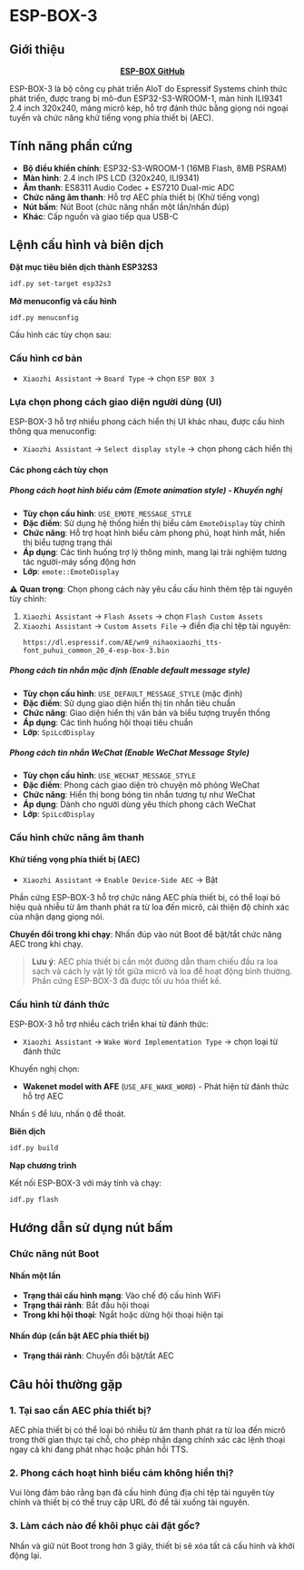 # ESP-BOX-3

## Giới thiệu

<div align="center">
    <a href="https://github.com/espressif/esp-box"><b> ESP-BOX GitHub </b></a>
</div>

ESP-BOX-3 là bộ công cụ phát triển AIoT do Espressif Systems chính thức phát triển, được trang bị mô-đun ESP32-S3-WROOM-1, màn hình ILI9341 2.4 inch 320x240, mảng micrô kép, hỗ trợ đánh thức bằng giọng nói ngoại tuyến và chức năng khử tiếng vọng phía thiết bị (AEC).

## Tính năng phần cứng

- **Bộ điều khiển chính**: ESP32-S3-WROOM-1 (16MB Flash, 8MB PSRAM)
- **Màn hình**: 2.4 inch IPS LCD (320x240, ILI9341)
- **Âm thanh**: ES8311 Audio Codec + ES7210 Dual-mic ADC
- **Chức năng âm thanh**: Hỗ trợ AEC phía thiết bị (Khử tiếng vọng)
- **Nút bấm**: Nút Boot (chức năng nhấn một lần/nhấn đúp)
- **Khác**: Cấp nguồn và giao tiếp qua USB-C

## Lệnh cấu hình và biên dịch

**Đặt mục tiêu biên dịch thành ESP32S3**

```bash
idf.py set-target esp32s3
```

**Mở menuconfig và cấu hình**

```bash
idf.py menuconfig
```

Cấu hình các tùy chọn sau:

### Cấu hình cơ bản
- `Xiaozhi Assistant` → `Board Type` → chọn `ESP BOX 3`

### Lựa chọn phong cách giao diện người dùng (UI)

ESP-BOX-3 hỗ trợ nhiều phong cách hiển thị UI khác nhau, được cấu hình thông qua menuconfig:

- `Xiaozhi Assistant` → `Select display style` → chọn phong cách hiển thị

#### Các phong cách tùy chọn

##### Phong cách hoạt hình biểu cảm (Emote animation style) - Khuyến nghị
- **Tùy chọn cấu hình**: `USE_EMOTE_MESSAGE_STYLE`
- **Đặc điểm**: Sử dụng hệ thống hiển thị biểu cảm `EmoteDisplay` tùy chỉnh
- **Chức năng**: Hỗ trợ hoạt hình biểu cảm phong phú, hoạt hình mắt, hiển thị biểu tượng trạng thái
- **Áp dụng**: Các tình huống trợ lý thông minh, mang lại trải nghiệm tương tác người-máy sống động hơn
- **Lớp**: `emote::EmoteDisplay`

**⚠️ Quan trọng**: Chọn phong cách này yêu cầu cấu hình thêm tệp tài nguyên tùy chỉnh:
1. `Xiaozhi Assistant` → `Flash Assets` → chọn `Flash Custom Assets`
2. `Xiaozhi Assistant` → `Custom Assets File` → điền địa chỉ tệp tài nguyên:
   ```
   https://dl.espressif.com/AE/wn9_nihaoxiaozhi_tts-font_puhui_common_20_4-esp-box-3.bin
   ```

##### Phong cách tin nhắn mặc định (Enable default message style)
- **Tùy chọn cấu hình**: `USE_DEFAULT_MESSAGE_STYLE` (mặc định)
- **Đặc điểm**: Sử dụng giao diện hiển thị tin nhắn tiêu chuẩn
- **Chức năng**: Giao diện hiển thị văn bản và biểu tượng truyền thống
- **Áp dụng**: Các tình huống hội thoại tiêu chuẩn
- **Lớp**: `SpiLcdDisplay`

##### Phong cách tin nhắn WeChat (Enable WeChat Message Style)
- **Tùy chọn cấu hình**: `USE_WECHAT_MESSAGE_STYLE`
- **Đặc điểm**: Phong cách giao diện trò chuyện mô phỏng WeChat
- **Chức năng**: Hiển thị bong bóng tin nhắn tương tự như WeChat
- **Áp dụng**: Dành cho người dùng yêu thích phong cách WeChat
- **Lớp**: `SpiLcdDisplay`

### Cấu hình chức năng âm thanh

#### Khử tiếng vọng phía thiết bị (AEC)
- `Xiaozhi Assistant` → `Enable Device-Side AEC` → Bật

Phần cứng ESP-BOX-3 hỗ trợ chức năng AEC phía thiết bị, có thể loại bỏ hiệu quả nhiễu từ âm thanh phát ra từ loa đến micrô, cải thiện độ chính xác của nhận dạng giọng nói.

**Chuyển đổi trong khi chạy**: Nhấn đúp vào nút Boot để bật/tắt chức năng AEC trong khi chạy.

> **Lưu ý**: AEC phía thiết bị cần một đường dẫn tham chiếu đầu ra loa sạch và cách ly vật lý tốt giữa micrô và loa để hoạt động bình thường. Phần cứng ESP-BOX-3 đã được tối ưu hóa thiết kế.

### Cấu hình từ đánh thức

ESP-BOX-3 hỗ trợ nhiều cách triển khai từ đánh thức:

- `Xiaozhi Assistant` → `Wake Word Implementation Type` → chọn loại từ đánh thức

Khuyến nghị chọn:
- **Wakenet model with AFE** (`USE_AFE_WAKE_WORD`) - Phát hiện từ đánh thức hỗ trợ AEC

Nhấn `S` để lưu, nhấn `Q` để thoát.

**Biên dịch**

```bash
idf.py build
```

**Nạp chương trình**

Kết nối ESP-BOX-3 với máy tính và chạy:

```bash
idf.py flash
```

## Hướng dẫn sử dụng nút bấm

### Chức năng nút Boot

#### Nhấn một lần
- **Trạng thái cấu hình mạng**: Vào chế độ cấu hình WiFi
- **Trạng thái rảnh**: Bắt đầu hội thoại
- **Trong khi hội thoại**: Ngắt hoặc dừng hội thoại hiện tại

#### Nhấn đúp (cần bật AEC phía thiết bị)
- **Trạng thái rảnh**: Chuyển đổi bật/tắt AEC

## Câu hỏi thường gặp

### 1. Tại sao cần AEC phía thiết bị?
AEC phía thiết bị có thể loại bỏ nhiễu từ âm thanh phát ra từ loa đến micrô trong thời gian thực tại chỗ, cho phép nhận dạng chính xác các lệnh thoại ngay cả khi đang phát nhạc hoặc phản hồi TTS.

### 2. Phong cách hoạt hình biểu cảm không hiển thị?
Vui lòng đảm bảo rằng bạn đã cấu hình đúng địa chỉ tệp tài nguyên tùy chỉnh và thiết bị có thể truy cập URL đó để tải xuống tài nguyên.

### 3. Làm cách nào để khôi phục cài đặt gốc?
Nhấn và giữ nút Boot trong hơn 3 giây, thiết bị sẽ xóa tất cả cấu hình và khởi động lại.
